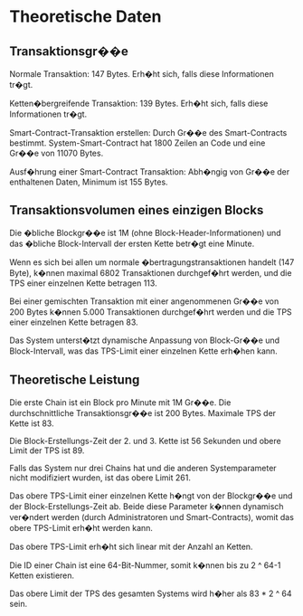 # Theoretische Daten

## Transaktionsgr��e

Normale Transaktion: 147 Bytes. Erh�ht sich, falls diese Informationen tr�gt.

Ketten�bergreifende Transaktion: 139 Bytes. Erh�ht sich, falls diese Informationen tr�gt.

Smart-Contract-Transaktion erstellen: Durch Gr��e des Smart-Contracts bestimmt. System-Smart-Contract hat 1800 Zeilen an Code und eine Gr��e von 11070 Bytes.

Ausf�hrung einer Smart-Contract Transaktion: Abh�ngig von Gr��e der enthaltenen Daten, Minimum ist 155 Bytes.

## Transaktionsvolumen eines einzigen Blocks

Die �bliche Blockgr��e ist 1M (ohne Block-Header-Informationen) und das �bliche Block-Intervall der ersten Kette betr�gt eine Minute.

Wenn es sich bei allen um normale �bertragungstransaktionen handelt (147 Byte), k�nnen maximal 6802 Transaktionen durchgef�hrt werden, und die TPS einer einzelnen Kette betragen 113.

Bei einer gemischten Transaktion mit einer angenommenen Gr��e von 200 Bytes k�nnen 5.000 Transaktionen durchgef�hrt werden und die TPS einer einzelnen Kette betragen 83.

Das System unterst�tzt dynamische Anpassung von Block-Gr��e und Block-Intervall, was das TPS-Limit einer einzelnen Kette erh�hen kann.

## Theoretische Leistung

Die erste Chain ist ein Block pro Minute mit 1M Gr��e. Die durchschnittliche Transaktionsgr��e ist 200 Bytes. Maximale TPS der Kette ist 83.

Die Block-Erstellungs-Zeit der 2. und 3. Kette ist 56 Sekunden und obere Limit der TPS ist 89.

Falls das System nur drei Chains hat und die anderen Systemparameter nicht modifiziert wurden, ist das obere Limit 261.

Das obere TPS-Limit einer einzelnen Kette h�ngt von der Blockgr��e und der Block-Erstellungs-Zeit ab. Beide diese Parameter k�nnen dynamisch ver�ndert werden (durch Administratoren und Smart-Contracts), womit das obere TPS-Limit erh�ht werden kann.

Das obere TPS-Limit erh�ht sich linear mit der Anzahl an Ketten.

Die ID einer Chain ist eine 64-Bit-Nummer, somit k�nnen bis zu 2 ^ 64-1 Ketten existieren.

Das obere Limit der TPS des gesamten Systems wird h�her als 83 * 2 ^ 64 sein.
